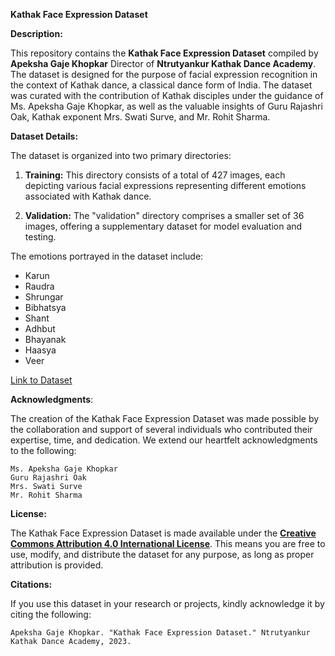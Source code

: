**Kathak Face Expression Dataset**

**Description:**

This repository contains the **Kathak Face Expression Dataset** compiled by **Apeksha Gaje Khopkar** Director of **Ntrutyankur Kathak Dance Academy**. The dataset is designed for the purpose of facial expression recognition in the context of Kathak dance, a classical dance form of India. The dataset was curated with the contribution of Kathak disciples under the guidance of Ms. Apeksha Gaje Khopkar, as well as the valuable insights of Guru Rajashri Oak, Kathak exponent Mrs. Swati Surve, and Mr. Rohit Sharma.

**Dataset Details:**

The dataset is organized into two primary directories:

1. **Training:** This directory consists of a total of 427 images, each depicting various facial expressions representing different emotions associated with Kathak dance.

2. **Validation:** The "validation" directory comprises a smaller set of 36 images, offering a supplementary dataset for model evaluation and testing.

The emotions portrayed in the dataset include:

- Karun
- Raudra
- Shrungar
- Bibhatsya
- Shant
- Adhbut
- Bhayanak
- Haasya
- Veer

[Link to Dataset](https://drive.google.com/file/d/17VgYIUf2tH0qAVZAhZhWFh-OtOCIsZdO/view?usp=sharing)


**Acknowledgments**:

The creation of the Kathak Face Expression Dataset was made possible by the collaboration and support of several individuals who contributed their expertise, time, and dedication. We extend our heartfelt acknowledgments to the following:

    Ms. Apeksha Gaje Khopkar
    Guru Rajashri Oak
    Mrs. Swati Surve
    Mr. Rohit Sharma

**License:**

The Kathak Face Expression Dataset is made available under the **[Creative Commons Attribution 4.0 International License](https://creativecommons.org/licenses/by/4.0/)**. This means you are free to use, modify, and distribute the dataset for any purpose, as long as proper attribution is provided.

**Citations:**

If you use this dataset in your research or projects, kindly acknowledge it by citing the following:

    Apeksha Gaje Khopkar. "Kathak Face Expression Dataset." Ntrutyankur Kathak Dance Academy, 2023. 
